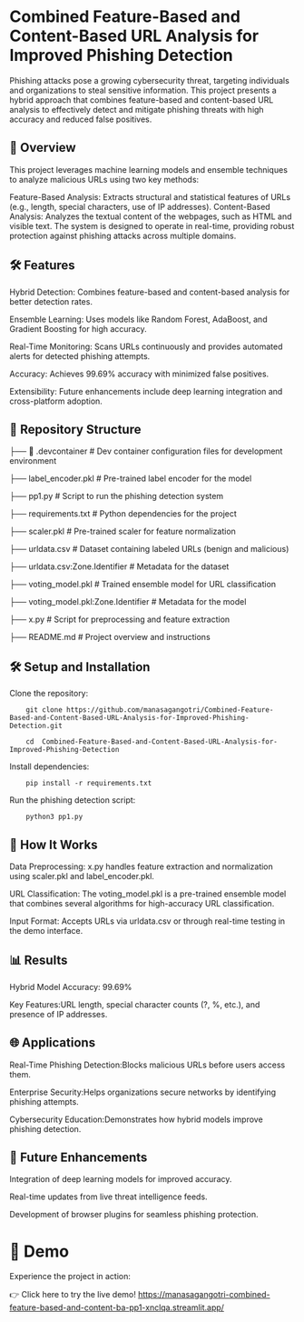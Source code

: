 # Combined Feature-Based and Content-Based URL Analysis for Improved Phishing Detection
Phishing attacks pose a growing cybersecurity threat, targeting individuals and organizations to steal sensitive information. This project presents a hybrid approach that combines feature-based and content-based URL analysis to effectively detect and mitigate phishing threats with high accuracy and reduced false positives.

## 🚀 Overview
This project leverages machine learning models and ensemble techniques to analyze malicious URLs using two key methods:

Feature-Based Analysis: Extracts structural and statistical features of URLs (e.g., length, special characters, use of IP addresses).
Content-Based Analysis: Analyzes the textual content of the webpages, such as HTML and visible text.
The system is designed to operate in real-time, providing robust protection against phishing attacks across multiple domains.

## 🛠️ Features
Hybrid Detection: Combines feature-based and content-based analysis for better detection rates.

Ensemble Learning: Uses models like Random Forest, AdaBoost, and Gradient Boosting for high accuracy.

Real-Time Monitoring: Scans URLs continuously and provides automated alerts for detected phishing attempts.

Accuracy: Achieves 99.69% accuracy with minimized false positives.

Extensibility: Future enhancements include deep learning integration and cross-platform adoption.



## 📂 Repository Structure
├── 📁 .devcontainer         # Dev container configuration files for development environment

├── label_encoder.pkl        # Pre-trained label encoder for the model

├── pp1.py                   # Script to run the phishing detection system

├── requirements.txt         # Python dependencies for the project

├── scaler.pkl               # Pre-trained scaler for feature normalization

├── urldata.csv              # Dataset containing labeled URLs (benign and malicious)

├── urldata.csv:Zone.Identifier # Metadata for the dataset

├── voting_model.pkl         # Trained ensemble model for URL classification

├── voting_model.pkl:Zone.Identifier # Metadata for the model

├── x.py                    # Script for preprocessing and feature extraction


├── README.md                # Project overview and instructions


## 🛠️ Setup and Installation
  Clone the repository:
        
        git clone https://github.com/manasagangotri/Combined-Feature-Based-and-Content-Based-URL-Analysis-for-Improved-Phishing-Detection.git
        
        cd  Combined-Feature-Based-and-Content-Based-URL-Analysis-for-Improved-Phishing-Detection
  
  Install dependencies:
        
        pip install -r requirements.txt
  
  Run the phishing detection script:
        
        python3 pp1.py
## 🧪 How It Works
  
  Data Preprocessing: x.py handles feature extraction and normalization using scaler.pkl and label_encoder.pkl.
  
  URL Classification: The voting_model.pkl is a pre-trained ensemble model that combines several algorithms for high-accuracy URL classification.
  
  Input Format: Accepts URLs via urldata.csv or through real-time testing in the demo interface.
## 📊 Results

Hybrid Model Accuracy: 99.69%

Key Features:URL length, special character counts (?, %, etc.), and presence of IP addresses.

## 🌐 Applications
Real-Time Phishing Detection:Blocks malicious URLs before users access them.

Enterprise Security:Helps organizations secure networks by identifying phishing attempts.

Cybersecurity Education:Demonstrates how hybrid models improve phishing detection.
## 🚀 Future Enhancements

Integration of deep learning models for improved accuracy.

Real-time updates from live threat intelligence feeds.

Development of browser plugins for seamless phishing protection.

# 🚀 Demo

Experience the project in action:

👉 Click here to try the live demo! https://manasagangotri-combined-feature-based-and-content-ba-pp1-xnclqa.streamlit.app/

